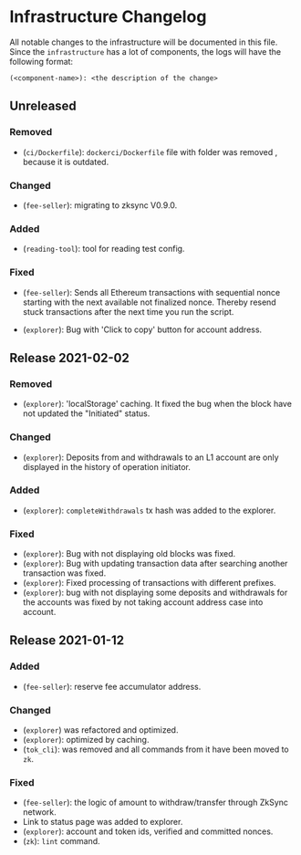 # Infrastructure Changelog

All notable changes to the infrastructure will be documented in this file. Since the `infrastructure` has a lot of
components, the logs will have the following format:

```
(<component-name>): <the description of the change>
```

## Unreleased

### Removed

- (`ci/Dockerfile`): `dockerci/Dockerfile` file with folder was removed , because it is outdated.

### Changed

- (`fee-seller`): migrating to zksync V0.9.0.

### Added

- (`reading-tool`): tool for reading test config.

### Fixed

- (`fee-seller`): Sends all Ethereum transactions with sequential nonce starting with the next available not finalized
  nonce. Thereby resend stuck transactions after the next time you run the script.

- (`explorer`): Bug with 'Click to copy' button for account address.

## Release 2021-02-02

### Removed

- (`explorer`): 'localStorage' caching. It fixed the bug when the block have not updated the "Initiated" status.

### Changed

- (`explorer`): Deposits from and withdrawals to an L1 account are only displayed in the history of operation initiator.

### Added

- (`explorer`): `completeWithdrawals` tx hash was added to the explorer.

### Fixed

- (`explorer`): Bug with not displaying old blocks was fixed.
- (`explorer`): Bug with updating transaction data after searching another transaction was fixed.
- (`explorer`): Fixed processing of transactions with different prefixes.
- (`explorer`): bug with not displaying some deposits and withdrawals for the accounts was fixed by not taking account
  address case into account.

## Release 2021-01-12

### Added

- (`fee-seller`): reserve fee accumulator address.

### Changed

- (`explorer`) was refactored and optimized.
- (`explorer`): optimized by caching.
- (`tok_cli`): was removed and all commands from it have been moved to `zk`.

### Fixed

- (`fee-seller`): the logic of amount to withdraw/transfer through ZkSync network.
- Link to status page was added to explorer.
- (`explorer`): account and token ids, verified and committed nonces.
- (`zk`): `lint` command.
